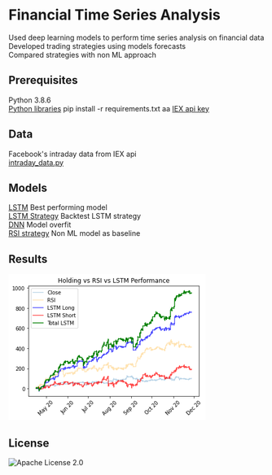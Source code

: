 # Financial Time Series Analysis
Used deep learning models to perform time series analysis on financial data  
Developed trading strategies using models forecasts  
Compared strategies with non ML approach

## Prerequisites
Python 3.8.6  
[Python libraries](https://github.com/ctxj/Financial-Time-Series/blob/main/requirements.txt) pip install -r requirements.txt  aa
[IEX api key](https://iexcloud.io/core-data/)

## Data
Facebook's intraday data from IEX api  
[intraday_data.py](https://github.com/ctxj/Financial-Time-Series/blob/main/intraday_data.py)

## Models
[LSTM](https://github.com/ctxj/Financial-Time-Series/blob/main/lstm_fb.ipynb) Best performing model  
[LSTM Strategy](https://github.com/ctxj/Financial-Time-Series/blob/main/lstm_vs_rsi.ipynb) Backtest LSTM strategy  
[DNN](https://github.com/ctxj/Financial-Time-Series/blob/main/fb_models.ipynb) Model overfit  
[RSI strategy](https://github.com/ctxj/Financial-Time-Series/blob/main/rsi_fb.ipynb) Non ML model as baseline

## Results
![LSTM VS RSI](https://raw.githubusercontent.com/ctxj/Financial-Time-Series/main/img/results.png)

## License
![Apache License 2.0](https://img.shields.io/badge/License-Apache--License--2.0-yellow.svg)
